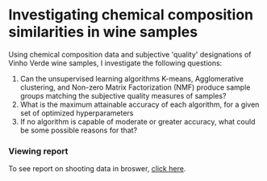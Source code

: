 # Investigating chemical composition similarities in wine samples
Using chemical composition data and subjective 'quality' designations of Vinho Verde wine samples, I investigate the following questions:
1. Can the unsupervised learning algorithms K-means, Agglomerative clustering, and Non-zero Matrix Factorization (NMF) produce sample groups matching the subjective quality measures of samples?
2. What is the maximum attainable accuracy of each algorithm, for a given set of optimized hyperparameters  
3. If no algorithm is capable of moderate or greater accuracy, what could be some possible reasons for that?
### Viewing report
To see report on shooting data in broswer, [click here](https://github.com/KyleRitland/unsupervised-learning/blob/c469fc3149d4d240111b2bbacd3c52927293167f/final%20project.pdf).
